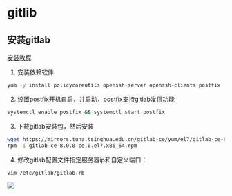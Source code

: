 # gitlib
## 安装gitlab
[安装教程](https://www.cnblogs.com/dreamrobot/p/9663231.html)
1. 安装依赖软件
```sh
yum -y install policycoreutils openssh-server openssh-clients postfix
```
2. 设置postfix开机自启，并启动，postfix支持gitlab发信功能
```sh
systemctl enable postfix && systemctl start postfix
```
3. 下载gitlab安装包，然后安装
```sh
wget https://mirrors.tuna.tsinghua.edu.cn/gitlab-ce/yum/el7/gitlab-ce-8.0.0-ce.0.el7.x86_64.rpm
rpm -i gitlab-ce-8.0.0-ce.0.el7.x86_64.rpm
```
4. 修改gitlab配置文件指定服务器ip和自定义端口：
```sh
vim /etc/gitlab/gitlab.rb
```
![](https://gitee.com/jianglin521/picgoImg/raw/master/img/20200330111611.png)




